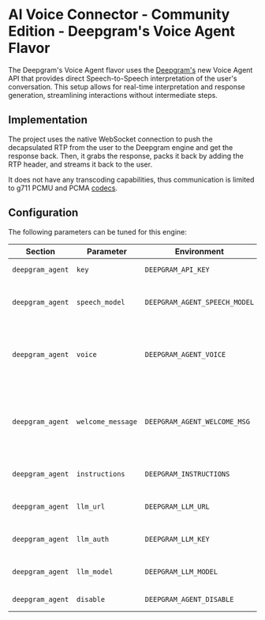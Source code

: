 # AI Voice Connector - Community Edition - Deepgram's Voice Agent Flavor

The Deepgram's Voice Agent flavor uses the [Deepgram's](https://deepgram.com/) 
new Voice Agent API that provides direct Speech-to-Speech interpretation of 
the user's conversation. This setup allows for real-time interpretation and 
response generation, streamlining interactions without intermediate steps.

## Implementation

The project uses the native WebSocket connection to push the decapsulated RTP 
from the user to the Deepgram engine and get the response back. Then, it grabs 
the response, packs it back by adding the RTP header, and streams it back to 
the user.

It does not have any transcoding capabilities, thus communication is limited 
to g711 PCMU and PCMA 
[codecs](https://developers.deepgram.com/docs/configure-voice-agent).

## Configuration

The following parameters can be tuned for this engine:

| Section  | Parameter    | Environment | Mandatory | Description | Default |
|----------|--------------|-------------|-----------|-------------|---------|
| `deepgram_agent` | `key` | `DEEPGRAM_API_KEY`   | **yes** | [Deepgram API](https://deepgram.com/) key | not provided |
| `deepgram_agent` | `speech_model` | `DEEPGRAM_AGENT_SPEECH_MODEL` | no | [Deepgram's speech detection model](https://developers.deepgram.com/docs/models-languages-overview) | `nova-2-conversationalai` |
| `deepgram_agent` | `voice` | `DEEPGRAM_AGENT_VOICE`   | no | [Deepgram's voice](https://developers.deepgram.com/docs/tts-models) used for speaking back the response | `aura-asteria-en` |
| `deepgram_agent` | `welcome_message` | `DEEPGRAM_AGENT_WELCOME_MSG`   | no | A welcome message to be played back to the user when the call starts | `` |
| `deepgram_agent` | `instructions` | `DEEPGRAM_INSTRUCTIONS` | no | Configures the LLM instructions | `` |
| `deepgram_agent` | `llm_url` | `DEEPGRAM_LLM_URL` | no | Configures the LLM URL | `` |
| `deepgram_agent` | `llm_auth` | `DEEPGRAM_LLM_KEY` | no | Configures the LLM API key | `` |
| `deepgram_agent` | `llm_model` | `DEEPGRAM_LLM_MODEL` | no | Configures the LLM model | `` |
| `deepgram_agent` | `disable` | `DEEPGRAM_AGENT_DISABLE`   | no | Disables the flavor | false |
